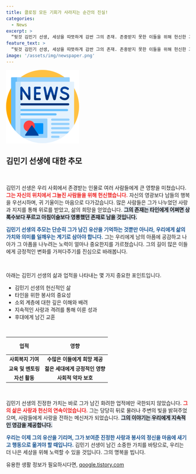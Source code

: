 ```yaml
---
title: 클로징 모든 기회가 사라지는 순간의 진실!
categories:
  - News
excerpt: >
  “뒷것 김민기 선생, 세상을 따뜻하게 감싼 그의 존재. 존중받지 못한 이들을 위해 헌신한 그의 이야기를 만나보세요. 명복을 빕니다.”
feature_text: >
  “뒷것 김민기 선생, 세상을 따뜻하게 감싼 그의 존재. 존중받지 못한 이들을 위해 헌신한 그의 이야기를 만나보세요. 명복을 빕니다.”
image: '/assets/img/newspaper.png'
---
```


<p><img src="/assets/img/newspaper.png" alt="kimp 속보" /></p>

<h2 data-ke-size="size26">김민기 선생에 대한 추모</h2>

<p data-ke-size="size16">&nbsp;</p>

<p>김민기 선생은 우리 사회에서 존경받는 인물로 여러 사람들에게 큰 영향을 미쳤습니다. <b><span style="color: #ee2323;">그는 자신의 위치에서 그늘진 사람들을 위해 헌신했습니다.</span></b> 자신의 영광보다 남들의 행복을 우선시하며, 귀 기울이는 마음으로 다가갔습니다. 많은 사람들은 그가 나누었던 사랑과 지지를 통해 위로를 받았고, 삶의 희망을 얻었습니다. <b><span style="background-color: #21538527;">그의 존재는 타인에게 어쩌면 상록수보다 푸르고 아침이슬보다 영롱했던 존재로 남을 것입니다.</span></b> </p>

<p><b><span style="color: #1a5490;">김민기 선생의 추모는 단순히 그가 남긴 유산을 기억하는 것뿐만 아니라, 우리에게 삶의 가치와 의미를 일깨우는 계기로 삼아야 합니다.</span></b> 그는 우리에게 남의 아픔에 공감하고 나아가 그 아픔을 나누려는 노력이 얼마나 중요한지를 가르쳤습니다. 그의 길이 많은 이들에게 긍정적인 변화를 가져다주기를 진심으로 바래봅니다.</p>

<p data-ke-size="size16">&nbsp;</p>

<p>아래는 김민기 선생의 삶과 업적을 나타내는 몇 가지 중요한 포인트입니다.</p>

<ul>
    <li>김민기 선생의 헌신적인 삶</li>
    <li>타인을 위한 봉사의 중요성</li>
    <li>소외 계층에 대한 깊은 이해와 배려</li>
    <li>지속적인 사랑과 격려를 통해 이룬 성과</li>
    <li>후대에게 남긴 교훈</li>
</ul>

<p data-ke-size="size16">&nbsp;</p>

<table style="width: 100%; border-collapse: collapse;">
    <thead>
        <tr>
            <th style="text-align: center; height: 40px;"><b>업적</b></th>
            <th style="text-align: center; height: 40px;"><b>영향</b></th>
        </tr>
    </thead>
    <tbody>
        <tr>
            <td style="text-align: center; height: 17px;"><b>사회복지 기여</b></td>
            <td style="text-align: center; height: 17px;"><b>수많은 이들에게 희망 제공</b></td>
        </tr>
        <tr>
            <td style="text-align: center; height: 17px;"><b>교육 및 멘토링</b></td>
            <td style="text-align: center; height: 17px;"><b>젊은 세대에게 긍정적인 영향</b></td>
        </tr>
        <tr>
            <td style="text-align: center; height: 17px;"><b>자선 활동</b></td>
            <td style="text-align: center; height: 17px;"><b>사회적 약자 보호</b></td>
        </tr>
    </tbody>
</table>

<p data-ke-size="size16">&nbsp;</p>

<p>김민기 선생의 진정한 가치는 바로 그가 남긴 화려한 업적에만 국한되지 않았습니다. <b><span style="color: #ee2323;">그의 삶은 사랑과 헌신의 연속이었습니다.</span></b> 그는 당당히 뒤로 물러나 주변의 빛을 밝혀주었으며, 사람들에게 사랑을 전하는 메신저가 되었습니다. <b><span style="background-color: #21538527;">그의 이야기는 우리에게 지속적인 영감을 제공합니다. </span></b></p>

<p><b><span style="color: #1a5490;">우리는 이제 그의 유산을 기리며, 그가 보여준 진정한 사랑과 봉사의 정신을 마음에 새기고 행동으로 옮겨야 할 때입니다.</span></b> 김민기 선생이 남긴 소중한 가치를 바탕으로, 우리는 더 나은 세상을 위해 노력할 수 있을 것입니다. 그의 명복을 빕니다.</p>
유용한 생활 정보가 필요하시다면, <a href="https://qoogle.tistory.com" rel="dofollow">qoogle.tistory.com</a>



